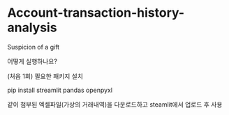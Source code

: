 # Account-transaction-history-analysis
Suspicion of a gift


어떻게 실행하나요?

(처음 1회) 필요한 패키지 설치

pip install streamlit pandas openpyxl


같이 첨부된 엑셀파일(가상의 거래내역)을 다운로드하고 steamlit에서 업로드 후 사용
